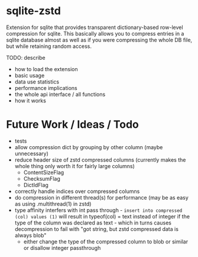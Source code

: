 # sqlite-zstd

Extension for sqlite that provides transparent dictionary-based row-level compression for sqlite. This basically allows you to compress entries in a sqlite database almost as well as if you were compressing the whole DB file, but while retaining random access.

TODO: describe

-   how to load the extension
-   basic usage
-   data use statistics
-   performance implications
-   the whole api interface / all functions
-   how it works

# Future Work / Ideas / Todo

-   tests
-   allow compression dict by grouping by other column (maybe unnecessary)
-   reduce header size of zstd compressed columns (currently makes the whole thing only worth it for fairly large columns)
    -   ContentSizeFlag
    -   ChecksumFlag
    -   DictIdFlag
-   correctly handle indices over compressed columns
-   do compression in different thread(s) for performance (may be as easy as using .multithread(1) in zstd)
-   type affinity interfers with int pass through - `insert into compressed (col) values (1)` will result in typeof(col) = text instead of integer if the type of the column was declared as text - which in turns causes decompression to fail with "got string, but zstd compressed data is always blob"
    -   either change the type of the compressed column to blob or similar or disallow integer passthrough
